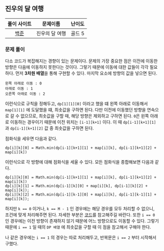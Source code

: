 ## 진우의 달 여행

|풀이 사이트|문제이름|난이도|
|:---:|:---:|:---:|
|[백준](https://www.acmicpc.net/problem/17485)|진우의 달 여행|골드 5|

### 문제 풀이

다소 코드가 복잡해지는 경향이 있는 문제이다. 문제의 가장 중요한 점은 이전에 이동한 방향은 다음에 이동하지 못한다는 것이다. 그렇기 때문에 이동에 대한 값들이 각각 필요하다. 먼저 **3차원 배열**을 통해 구현할 수 있다. 마지막 요소에 방향의 값을 넣으면 된다. 

```
왼쪽 아래로 이동 : 0
아래로 이동 : 1
오른쪽 아래로 이동 : 2
```

이런식으로 규칙을 정해두고, `dp[1][1][0]` 이라고 했을 떄 왼쪽 아래로 이동해서 `map[1][1]` 에 도달했을 떄, 최솟값을 구하면 된다. 다만 이전에 이동했던 방향을 연속으로 갈 수 없으므로, 최솟값을 구할 때, 해당 방향은 제외하고 구하면 된다. `0`은 왼쪽 아래로 이동하는 경우이기 때문에 이전 위치는 `[i-1][k+1]` 이다. 이 때 `dp[i-1][k+1][1]` 과 `dp[i-1][k+1][2]` 값 중 최솟값을 구하면 된다.

점화식을 세우면 다음과 같다.

```
dp[i][k][0] = Math.min(dp[i-1][k+1][1] + map[i][k], dp[i-1][k+1][2] + map[i][k])
```

이런식으로 각 방향에 대해 점화식을 세울 수 있다. 모든 점화식을 종합해보면 다음과 같다.

```
dp[i][k][0] = Math.min(dp[i-1][k+1][1] + map[i][k], dp[i-1][k+1][2] + map[i][k])
dp[i][k][1] = Math.min(dp[i-1][k][0] + map[i][k], dp[i-1][k][2] + map[i][k]);
dp[i][k][2] = Math.min(dp[i-1][k-1][0] + map[i][k], dp[i-1][k-1][1] + map[i][k]);
```

하지만 `k == 0` 이거나, `k == M - 1` 인 경우에는 해당 경우를 모두 처리할 수 없으니, 조건에 맞게 처리해주면 된다. 자세한 부분은 [코드](./Solution.java)를 참고해주길 바란다.
또한 `i == 0` 인 경우에는 이전 방향이 존재하지 않기 때문에 어느 방향으로도 이동할 수 있다. 그렇기 때문에 `i == 1` 일 때의 `DP 배열` 에 최솟값을 구할 때 이 점을 참고해서 구해야 한다.

나 같은 경우에는 `i == 1` 의 경우는 따로 처리해두고, 반복문은 `i == 2` 부터 시작해서 구했다.
